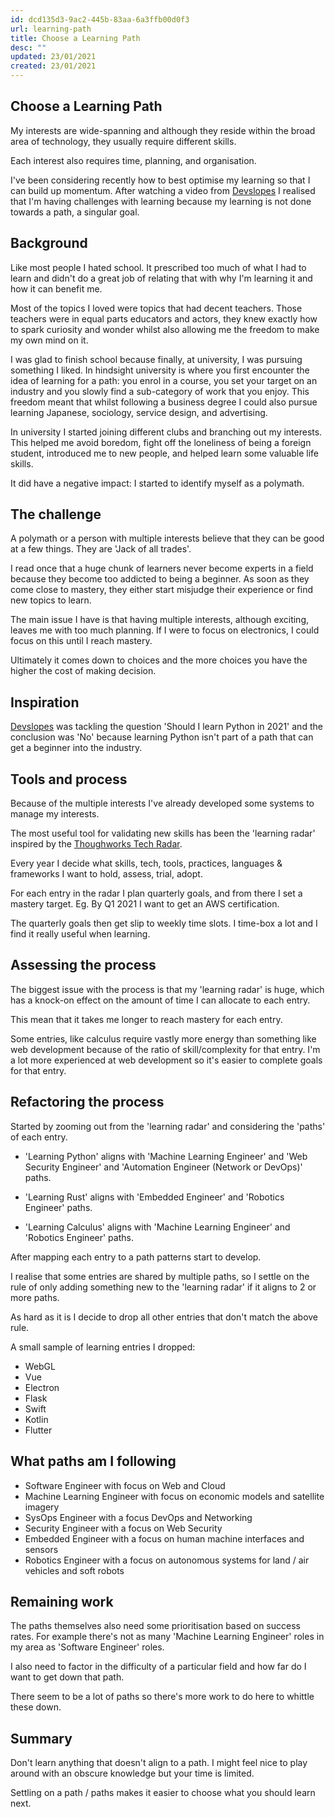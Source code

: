 ```yaml
---
id: dcd135d3-9ac2-445b-83aa-6a3ffb00d0f3
url: learning-path
title: Choose a Learning Path
desc: ""
updated: 23/01/2021
created: 23/01/2021
---
```


## Choose a Learning Path

My interests are wide-spanning and although they reside within the broad area of technology, they usually require different skills.

Each interest also requires time, planning, and organisation.

I've been considering recently how to best optimise my learning so that I can build up momentum. After watching a video from [Devslopes](https://www.youtube.com/watch?v=sO1ctUNQ1k8) I realised that I'm having challenges with learning because my learning is not done towards a path, a singular goal.

## Background

Like most people I hated school. It prescribed too much of what I had to learn and didn't do a great job of relating that with why I'm learning it and how it can benefit me.

Most of the topics I loved were topics that had decent teachers. Those teachers were in equal parts educators and actors, they knew exactly how to spark curiosity and wonder whilst also allowing me the freedom to make my own mind on it.

I was glad to finish school because finally, at university, I was pursuing something I liked. In hindsight university is where you first encounter the idea of learning for a path: you enrol in a course, you set your target on an industry and you slowly find a sub-category of work that you enjoy. This freedom meant that whilst following a business degree I could also pursue learning Japanese, sociology, service design, and advertising.

In university I started joining different clubs and branching out my interests. This helped me avoid boredom, fight off the loneliness of being a foreign student, introduced me to new people, and helped learn some valuable life skills.

It did have a negative impact: I started to identify myself as a polymath.

## The challenge

A polymath or a person with multiple interests believe that they can be good at a few things. They are 'Jack of all trades'.

I read once that a huge chunk of learners never become experts in a field because they become too addicted to being a beginner. As soon as they come close to mastery, they either start misjudge their experience or find new topics to learn.

The main issue I have is that having multiple interests, although exciting, leaves me with too much planning. If I were to focus on electronics, I could focus on this until I reach mastery.

Ultimately it comes down to choices and the more choices you have the higher the cost of making decision.

## Inspiration

[Devslopes](https://www.youtube.com/watch?v=sO1ctUNQ1k8) was tackling the question 'Should I learn Python in 2021' and the conclusion was 'No' because learning Python isn't part of a path that can get a beginner into the industry.

## Tools and process

Because of the multiple interests I've already developed some systems to manage my interests.

The most useful tool for validating new skills has been the 'learning radar' inspired by the [Thoughworks Tech Radar](https://www.thoughtworks.com/radar).

Every year I decide what skills, tech, tools, practices, languages & frameworks I want to hold, assess, trial, adopt.

For each entry in the radar I plan quarterly goals, and from there I set a mastery target. Eg. By Q1 2021 I want to get an AWS certification.

The quarterly goals then get slip to weekly time slots. I time-box a lot and I find it really useful when learning.

## Assessing the process

The biggest issue with the process is that my 'learning radar' is huge, which has a knock-on effect on the amount of time I can allocate to each entry.

This mean that it takes me longer to reach mastery for each entry.

Some entries, like calculus require vastly more energy than something like web development because of the ratio of skill/complexity for that entry. I'm a lot more experienced at web development so it's easier to complete goals for that entry.

## Refactoring the process

Started by zooming out from the 'learning radar' and considering the 'paths' of each entry.

- 'Learning Python' aligns with 'Machine Learning Engineer' and 'Web Security Engineer' and 'Automation Engineer (Network or DevOps)' paths.

- 'Learning Rust' aligns with 'Embedded Engineer' and 'Robotics Engineer' paths.

- 'Learning Calculus' aligns with 'Machine Learning Engineer' and 'Robotics Engineer' paths.

After mapping each entry to a path patterns start to develop.

I realise that some entries are shared by multiple paths, so I settle on the rule of only adding something new to the 'learning radar' if it aligns to 2 or more paths.

As hard as it is I decide to drop all other entries that don't match the above rule.

A small sample of learning entries I dropped:

- WebGL
- Vue
- Electron
- Flask
- Swift
- Kotlin
- Flutter

## What paths am I following

- Software Engineer with focus on Web and Cloud
- Machine Learning Engineer with focus on economic models and satellite imagery
- SysOps Engineer with a focus DevOps and Networking
- Security Engineer with a focus on Web Security
- Embedded Engineer with a focus on human machine interfaces and sensors
- Robotics Engineer with a focus on autonomous systems for land / air vehicles and soft robots

## Remaining work

The paths themselves also need some prioritisation based on success rates. For example there's not as many 'Machine Learning Engineer' roles in my area as 'Software Engineer' roles.

I also need to factor in the difficulty of a particular field and how far do I want to get down that path.

There seem to be a lot of paths so there's more work to do here to whittle these down.

## Summary

Don't learn anything that doesn't align to a path. I might feel nice to play around with an obscure knowledge but your time is limited.

Settling on a path / paths makes it easier to choose what you should learn next.